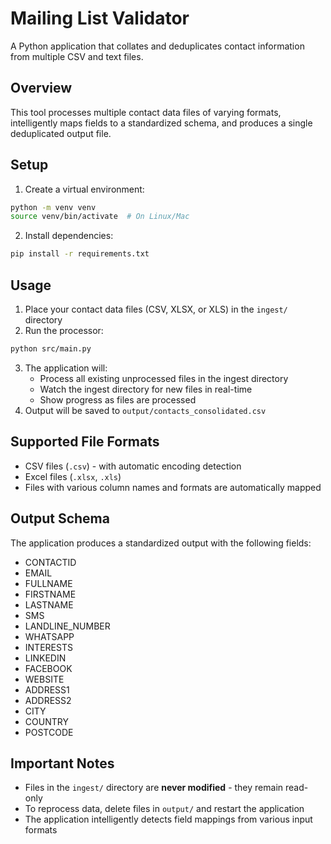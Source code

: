 # Mailing List Validator

A Python application that collates and deduplicates contact information from multiple CSV and text files.

## Overview

This tool processes multiple contact data files of varying formats, intelligently maps fields to a standardized schema, and produces a single deduplicated output file.

## Setup

1. Create a virtual environment:
```bash
python -m venv venv
source venv/bin/activate  # On Linux/Mac
```

2. Install dependencies:
```bash
pip install -r requirements.txt
```

## Usage

1. Place your contact data files (CSV, XLSX, or XLS) in the `ingest/` directory
2. Run the processor:
```bash
python src/main.py
```
3. The application will:
   - Process all existing unprocessed files in the ingest directory
   - Watch the ingest directory for new files in real-time
   - Show progress as files are processed
4. Output will be saved to `output/contacts_consolidated.csv`

## Supported File Formats

- CSV files (`.csv`) - with automatic encoding detection
- Excel files (`.xlsx`, `.xls`)
- Files with various column names and formats are automatically mapped

## Output Schema

The application produces a standardized output with the following fields:

- CONTACTID
- EMAIL
- FULLNAME
- FIRSTNAME
- LASTNAME
- SMS
- LANDLINE_NUMBER
- WHATSAPP
- INTERESTS
- LINKEDIN
- FACEBOOK
- WEBSITE
- ADDRESS1
- ADDRESS2
- CITY
- COUNTRY
- POSTCODE

## Important Notes

- Files in the `ingest/` directory are **never modified** - they remain read-only
- To reprocess data, delete files in `output/` and restart the application
- The application intelligently detects field mappings from various input formats

